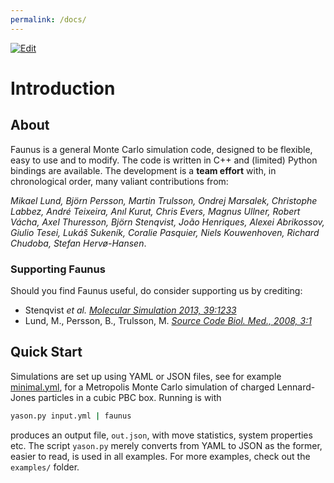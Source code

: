 ```yaml
---
permalink: /docs/
---
```

<script type="text/x-mathjax-config">
MathJax.Hub.Config({
  tex2jax: {inlineMath: [['$','$'], ['\\(','\\)']]}
});
</script>
<script src="https://cdnjs.cloudflare.com/ajax/libs/mathjax/2.7.0/MathJax.js?config=TeX-AMS-MML_HTMLorMML" type="text/javascript"></script>
[![Edit](https://img.shields.io/badge/Github-Improve_this_page-orange.svg)]({{site.github.repository_url}}/blob/master/docs/{{page.path}})

# Introduction

## About

Faunus is a general Monte Carlo simulation code, designed to be flexible, easy
to use and to modify. The code is written in C++ and (limited) Python bindings
are available.
The development is a **team effort** with, in chronological order,
many valiant contributions from:

_Mikael Lund, Björn Persson, Martin Trulsson,
Ondrej Marsalek, Christophe Labbez, André Teixeira,
Anıl Kurut, Chris Evers, Magnus Ullner,
Robert Vácha, Axel Thuresson, Björn Stenqvist,
João Henriques, Alexei Abrikossov, Giulio Tesei,
Lukáš Sukeník, Coralie Pasquier, Niels Kouwenhoven,
Richard Chudoba, Stefan Hervø-Hansen_.

### Supporting Faunus

Should you find Faunus useful, do consider supporting us by crediting:

- Stenqvist _et al._ [_Molecular Simulation 2013, 39:1233_](http://dx.doi.org/10/nvn)
- Lund, M., Persson, B., Trulsson, M. [_Source Code Biol. Med., 2008, 3:1_](http://dx.doi.org/10/dfqgch)

## Quick Start

Simulations are set up using YAML or JSON files, see for example
[minimal.yml](https://github.com/mlund/faunus/blob/master/examples/minimal.yml),
for a Metropolis Monte Carlo simulation
of charged Lennard-Jones particles in a cubic PBC box. Running is with

~~~ bash
yason.py input.yml | faunus
~~~

produces an output file, `out.json`, with move statistics, system properties etc.
The script `yason.py` merely converts from YAML to JSON as the former, easier to read,
is used in all examples.
For more examples, check out the `examples/` folder.

